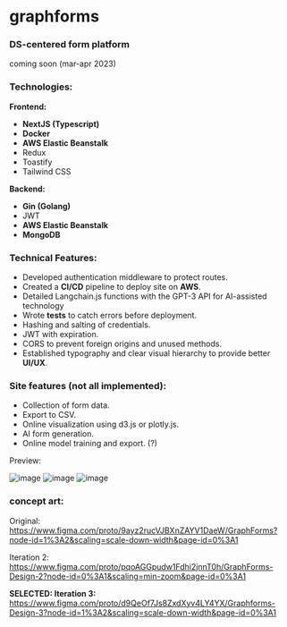 # graphforms
### DS-centered form platform

coming soon (mar-apr 2023)

### Technologies:
__Frontend:__
  - __NextJS (Typescript)__
  - __Docker__ 
  - __AWS Elastic Beanstalk__
  - Redux
  - Toastify
  - Tailwind CSS

__Backend:__
  - __Gin (Golang)__
  - JWT
  - __AWS Elastic Beanstalk__
  - __MongoDB__
  
### Technical Features:
  - Developed authentication middleware to protect routes.
  - Created a __CI/CD__ pipeline to deploy site on __AWS__.
  - Detailed Langchain.js functions with the GPT-3 API for AI-assisted technology
  - Wrote __tests__ to catch errors before deployment.
  - Hashing and salting of credentials.
  - JWT with expiration.
  - CORS to prevent foreign origins and unused methods.
  - Established typography and clear visual hierarchy to provide better __UI/UX__.
  
### Site features (not all implemented):
  - Collection of form data.
  - Export to CSV.
  - Online visualization using d3.js or plotly.js.
  - AI form generation.
  - Online model training and export. (?)
  
  
  

Preview:
  
![image](https://user-images.githubusercontent.com/44330082/226008201-bc1fd940-8ea8-435b-ab8e-e120ddb7a9f2.png)
![image](https://user-images.githubusercontent.com/44330082/226009865-07b3efeb-bd59-405f-bdca-e9e93d7f1163.png)
![image](https://user-images.githubusercontent.com/44330082/226010364-c2fc762e-82b6-4dc7-8b2f-78baef431da9.png)



  
### concept art:

Original:
https://www.figma.com/proto/9ayz2rucVJBXnZAYV1DaeW/GraphForms?node-id=1%3A2&scaling=scale-down-width&page-id=0%3A1

Iteration 2:
https://www.figma.com/proto/pqoAGGpudw1Fdhi2jnnT0h/GraphForms-Design-2?node-id=0%3A1&scaling=min-zoom&page-id=0%3A1

__SELECTED: Iteration 3:__
https://www.figma.com/proto/d9QeOf7Js8ZxdXyv4LY4YX/Graphforms-Design-3?node-id=1%3A2&scaling=scale-down-width&page-id=0%3A1
